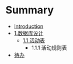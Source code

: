 # Summary

* [Introduction](README.md)
* [1.数据库设计](yi-3001-shu-ju-ku-she-ji.md)
  * [1.1 活动表](yi-3001-shu-ju-ku-she-ji/11-huo-dong-biao.md)
    * 1.1.1 活动规则表
* [待办](dai-ban.md)

